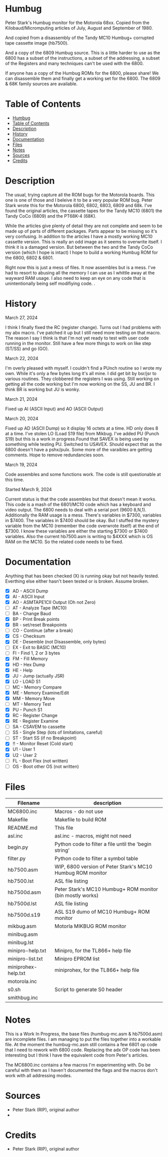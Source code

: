 # Humbug

Peter Stark's Humbug monitor for the Motorola 68xx. Copied from the
Kilobaud/Micromputing articles of July, August and September of 1980.

And copied from a disassembly of the Tandy MC10 Humbug+ corrupted tape
cassette image (hb7500).

And a copy of the 6809 Humbug source. This is a little harder to use
as the 6800 has a subset of the instructions, a subset of the addressing,
a subset of the Registers and many techniques can't be used with the
6800.

If anyone has a copy of the Humbug ROMs for the 6800, please share! We
can disassemble them and finally get a working set for the 6800. The
6809 & 68K family sources are available.

# Table of Contents

- [Humbug](#humbug)
- [Table of Contents](#table-of-contents)
- [Description](#description)
- [History](#history)
- [Documentation](#documentation)
- [Files](#files)
- [Notes](#notes)
- [Sources](#sources)
- [Credits](#credits)

# Description

The usual, trying capture all the ROM bugs for the Motorola boards. This
one is one of those and I beleive it to be a very popular ROM bug. Peter
Stark wrote this for the Motorola 6800, 6802, 6803, 6809 and 68k. I've
found the original articles, the cassette tapes for the Tandy MC10 (6801)
the Tandy CoCo (6809) and the PT68K-4 (68K).

While the articles give plenty of detail they are not complete and seem
to be made up of parts of different packages. Parts appear to be missing
so it's very confusing. In addition to the articles I have a mostly working
MC10 cassette version. This is really an odd image as it seems to overwrite
itself. I think it is a damaged version. But between the two and the Tandy
CoCo version (which I hope is intact) I hope to build a working Humbug ROM
for the 6800, 6802 & 6801.

Right now this is just a mess of files. It now assembles but is a mess. I've
had to resort to abusing all the memory I can use as I whittle away at the
wayward RAM usage. I also need to keep an eye on any code that is unintentionally
being self modifiying code. .

# History

March 27, 2024

I think I finally fixed the RC (register change). Turns out I had problems
with my abx macro. I've patched it up but I still need more testing on that
macro. The reason I say I think is that I'm not yet ready to test with user
code running in the monitor. Still have a few more things to work on like
step (ST/SS) and go (GO).

March 22, 2024

I'm overly pleased with myself. I couldn't find a PUnch routine so I
wrote my own. While it's only a few bytes long it's all mine. I did
get bit by bsr/jsr to various routines. They clobbered the registers I
was using. Still working on getting all the code working but I'm now
working on the SS, JU and BR. I think BR is working but JU is wonky.

March 21, 2024

Fixed up AI (ASCII Input) and AO (ASCII Output)

March 20, 2024

Fixed up AD (ASCII Dump) so it display 16 octets at a time. HD only does 8 at a
time. I've stolen LO (Load S19 file) from Mikbug. I've added PU (Punch S19) but
this is a work in progress.Found that SAVEX is being used by something while
testing PU. Switched to USAVEX. Should expect that as the 6800 doesn't have a
pshx/pulx. Some more of the varaibles are getting comments. Hope to remove
redundancies soon.

March 19, 2024

Code assembles and some functions work. The code is still questionable at this time.

Started March 9, 2024

Current status is that the code assembles but that doesn't mean it works. This code
is a mash of the 6801/MC10 code which has a keyboard and video output. The 6800 needs to deal with a serial port (9600 8,N,1). Additionally the RAM usage is a mess. There's variables in $7300, variables in $7400. The variables in $7400 should be okay. But I stuffed the mystery variable from the MC10 (remember the code overwrote itself) at the end of $7300. I know these variables are either the starting $7300 or $7400 variables. Also the current hb7500.asm is writing to $4XXX which is OS RAM on the MC10. So the related code needs to be fixed.

# Documentation

Anything that has been checked (X) is running okay but not heavily tested. Everthing else either hasn't been tested or is broken. Assume broken.

- [X] AD - ASCII Dump
- [X] AI - ASCII Input
- [X] AO - ASMTAPE1CII Output (Oh not Zero)
- [ ] AT - Analyze Tape (MC10)
- [ ] BA - Change Baud
- [X] BP - Print Break points
- [X] BR - set/reset Breakpoints
- [ ] CO - Continue (after a break)
- [X] CS - Checksum
- [X] DE - Desemble (not Disassemble, only bytes)
- [ ] EX - Exit to BASIC (MC10)
- [ ] FI - Find 1, 2 or 3 bytes
- [X] FM - Fill Memory
- [X] HD - Hex Dump
- [X] HE - Help
- [X] JU - Jump (actually JSR)
- [X] LO - LOAD S1
- [ ] MC - Memory Compare
- [X] ME - Memory Examine/Edit
- [X] MM - Memory Move
- [ ] MT - Memory Test
- [X] PU - Punch S1
- [X] RC - Register Change
- [X] RE - Register Examine
- [ ] SA - CSAVEM to cassette
- [ ] SS - Single Step (lots of limitations, careful)
- [ ] ST - Start SS (if no Breakpoint)
- [X] !! - Monitor Reset (Cold start)
- [X] U1 - User 1
- [X] U2 - User 2
- [ ] FL - Boot Flex (not written)
- [ ] OS - Boot other OS (not written)

# Files

| Filename            | description                                                |
|---------------------|------------------------------------------------------------|
| MC6800.inc          | Macros - do not use                                        |
| Makefile            | Makefile to build ROM                                      |
| README.md           | This file                                                  |
| asl.inc             | asl.inc - macros, might not need                           |
| begin.py            | Python code to filter a file until the 'begin string'      |
| filter.py           | Python code to filter a symbol table                       |
| hb7500.asm          | WIP, 6800 version of Peter Stark's MC10 Humbug ROM monitor |
| hb7500.lst          | ASL file listing                                           |
| hb7500d.asm         | Peter Stark's MC10 Humbug+ ROM monitor (bin mostly works)  |
| hb7500d.lst         | ASL file listing                                           |
| hb7500d.s19         | ASL S19 dumo of MC10 Humbug+ ROM monitor                   |
| mikbug.asm          | Motorla MIKBUG ROM monitor                                 |
| minibug.asm         |                                                            |
| minibug.lst         |                                                            |
| minipro-help.txt    | Minipro, for the TL866+ help file                          |
| minipro-list.txt    | Minipro EPROM list                                         |
| miniprohex-help.txt | miniprohex, for the TL866+ help file                       |
| motorola.inc        |                                                            |
| s0.sh               | Script to generate S0 header                               |
| smithbug.inc        |                                                            |

# Notes

This is a Work In Progress, the base files (humbug-mc.asm & hb7500d.asm) are incomplete
files. I am managing to put the files together into a workable file. At the moment the
humbug-mc.asm still contains a few 6801 op code that I need to rework with 6800 code.
Replacing the adx OP code has been interesting but I think I have the equivalent code
from Peter's articles.

The MC6800.inc contains a few macros I'm experimenting with. Do be careful with them as
I haven't documented the flags and the macros don't work with all addressing modes.

# Sources

- Peter Stark (RIP), original author
- 

# Credits

- Peter Stark (RIP), original author

